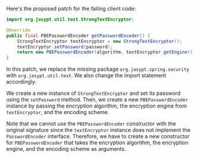 Here's the proposed patch for the failing client code:

```java
import org.jasypt.util.text.StrongTextEncryptor;

@Override
public final PBEPasswordEncoder getPasswordEncoder() {
    StrongTextEncryptor textEncryptor = new StrongTextEncryptor();
    textEncryptor.setPassword(password);
    return new PBEPasswordEncoder(algorithm, textEncryptor.getEngine(), encodingScheme);
}
```

In this patch, we replace the missing package `org.jasypt.spring.security` with `org.jasypt.util.text`. We also change the import statement accordingly.

We create a new instance of `StrongTextEncryptor` and set its password using the `setPassword` method. Then, we create a new `PBEPasswordEncoder` instance by passing the encryption algorithm, the encryption engine from `textEncryptor`, and the encoding scheme.

Note that we cannot use the `PBEPasswordEncoder` constructor with the original signature since the `textEncryptor` instance does not implement the `PasswordEncoder` interface. Therefore, we have to create a new constructor for `PBEPasswordEncoder` that takes the encryption algorithm, the encryption engine, and the encoding scheme as arguments.